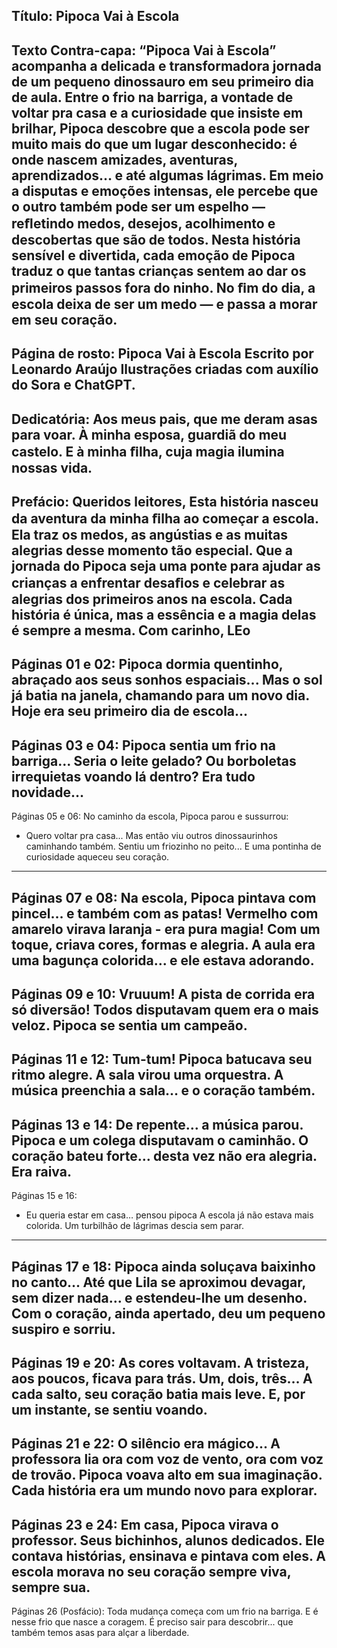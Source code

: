 Título:
Pipoca Vai à Escola
---
Texto Contra-capa:
“Pipoca Vai à Escola” acompanha a delicada e
transformadora jornada de um pequeno dinossauro em seu
primeiro dia de aula. Entre o frio na barriga, a vontade de
voltar pra casa e a curiosidade que insiste em brilhar, Pipoca
descobre que a escola pode ser muito mais do que um lugar
desconhecido: é onde nascem amizades, aventuras,
aprendizados… e até algumas lágrimas. Em meio a disputas
e emoções intensas, ele percebe que o outro também pode
ser um espelho — reﬂetindo medos, desejos, acolhimento e
descobertas que são de todos. Nesta história sensível e
divertida, cada emoção de Pipoca traduz o que tantas
crianças sentem ao dar os primeiros passos fora do ninho. No
ﬁm do dia, a escola deixa de ser um medo — e passa a morar
em seu coração.
---
Página de rosto:
Pipoca Vai à Escola
Escrito por Leonardo Araújo
Ilustrações criadas com auxílio do Sora e ChatGPT.
---
Dedicatória:
Aos meus pais, que me deram asas para voar. À minha esposa, guardiã do
meu castelo. E à minha ﬁlha, cuja magia ilumina nossas vida.
---
Prefácio:
Queridos leitores,
Esta história nasceu da aventura da minha ﬁlha ao começar a escola. Ela traz
os medos, as angústias e as muitas alegrias desse momento tão especial. Que
a jornada do Pipoca seja uma ponte para ajudar as crianças a enfrentar
desaﬁos e celebrar as alegrias dos primeiros anos na escola. Cada história é
única, mas a essência e a magia delas é sempre a mesma.
Com carinho,
LEo
---
Páginas 01 e 02:
Pipoca dormia quentinho,
abraçado aos seus sonhos espaciais...
Mas o sol já batia na janela,
chamando para um novo dia.
Hoje era seu primeiro dia de escola...
---
Páginas 03 e 04:
Pipoca sentia um frio na barriga…
Seria o leite gelado?
Ou borboletas irrequietas voando lá dentro?
Era tudo novidade…
---
Páginas 05 e 06:
No caminho da escola, Pipoca parou e sussurrou:
- Quero voltar pra casa...
Mas então viu outros dinossaurinhos caminhando também.
Sentiu um friozinho no peito...
E uma pontinha de curiosidade
aqueceu seu coração.
---
Páginas 07 e 08:
Na escola, Pipoca pintava com pincel… e também com as patas!
Vermelho com amarelo virava laranja - era pura magia!
Com um toque, criava cores, formas e alegria.
A aula era uma bagunça colorida...
e ele estava adorando.
---
Páginas 09 e 10:
Vruuum!
A pista de corrida era só diversão!
Todos disputavam quem era o mais veloz.
Pipoca se sentia um campeão.
---
Páginas 11 e 12:
Tum-tum!
Pipoca batucava seu ritmo alegre.
A sala virou uma orquestra.
A música preenchia a sala…
e o coração também.
---
Páginas 13 e 14:
De repente… a música parou.
Pipoca e um colega disputavam o caminhão.
O coração bateu forte…
desta vez não era alegria.
Era raiva.
---
Páginas 15 e 16:
- Eu queria estar em casa…
pensou pipoca
A escola já não estava mais colorida.
Um turbilhão de lágrimas descia sem parar.
---
Páginas 17 e 18:
Pipoca ainda soluçava baixinho no canto…
Até que Lila se aproximou devagar, sem dizer nada...
e estendeu-lhe um desenho.
Com o coração, ainda apertado,
deu um pequeno suspiro e sorriu.
---
Páginas 19 e 20:
As cores voltavam. A tristeza, aos poucos, ficava para trás.
Um, dois, três…
A cada salto, seu coração batia mais leve.
E, por um instante, se sentiu voando.
---
Páginas 21 e 22:
O silêncio era mágico...
A professora lia ora com voz de vento,
ora com voz de trovão.
Pipoca voava alto em sua imaginação.
Cada história era um mundo novo para explorar.
---
Páginas 23 e 24:
Em casa, Pipoca virava o professor.
Seus bichinhos, alunos dedicados.
Ele contava histórias, ensinava e pintava com eles.
A escola morava no seu coração
sempre viva, sempre sua.
---
Páginas 26 (Posfácio):
Toda mudança começa com um frio na barriga.
E é nesse frio que nasce a coragem.
É preciso sair para descobrir...
que também temos asas para alçar a liberdade.
